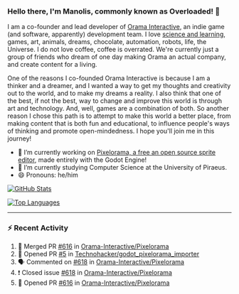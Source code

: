 ### Hello there, I'm Manolis, commonly known as Overloaded! 👋
I am a co-founder and lead developer of [Orama Interactive](https://www.orama-interactive.com/), an indie game (and software, apparently) development team. I love [science and learning](https://github.com/OverloadedOrama/KnowledgeBase), games, art, animals, dreams, chocolate, automation, robots, life, the Universe. I do not love coffee, coffee is overrated. We're currently just a group of friends who dream of one day making Orama an actual company, and create content for a living.

One of the reasons I co-founded Orama Interactive is because I am a thinker and a dreamer, and I wanted a way to get my thoughts and creativity out to the world, and to make my dreams a reality. I also think that one of the best, if not the best, way to change and improve this world is through art and technology. And, well, games are a combination of both. So another reason I chose this path is to attempt to make this world a better place, from making content that is both fun and educational, to influence people's ways of thinking and promote open-mindedness. I hope you'll join me in this journey!

- 🔭 I’m currently working on [Pixelorama, a free an open source sprite editor](https://github.com/Orama-Interactive/Pixelorama), made entirely with the Godot Engine!
- 🌱 I’m currently studying Computer Science at the University of Piraeus.
- 😄 Pronouns: he/him

[![GitHub Stats](https://github-readme-stats.vercel.app/api/?username=OverloadedOrama&show_icons=true&theme=merko)](https://github.com/anuraghazra/github-readme-stats)

[![Top Languages](https://github-readme-stats.vercel.app/api/top-langs/?username=OverloadedOrama&layout=compact&theme=merko)](https://github.com/anuraghazra/github-readme-stats)

---

### :zap: Recent Activity

<!--START_SECTION:activity-->
1. 🎉 Merged PR [#616](https://github.com/Orama-Interactive/Pixelorama/pull/616) in [Orama-Interactive/Pixelorama](https://github.com/Orama-Interactive/Pixelorama)
2. 💪 Opened PR [#5](https://github.com/Technohacker/godot_pixelorama_importer/pull/5) in [Technohacker/godot_pixelorama_importer](https://github.com/Technohacker/godot_pixelorama_importer)
3. 🗣 Commented on [#618](https://github.com/Orama-Interactive/Pixelorama/issues/618) in [Orama-Interactive/Pixelorama](https://github.com/Orama-Interactive/Pixelorama)
4. ❗️ Closed issue [#618](https://github.com/Orama-Interactive/Pixelorama/issues/618) in [Orama-Interactive/Pixelorama](https://github.com/Orama-Interactive/Pixelorama)
5. 💪 Opened PR [#616](https://github.com/Orama-Interactive/Pixelorama/pull/616) in [Orama-Interactive/Pixelorama](https://github.com/Orama-Interactive/Pixelorama)
<!--END_SECTION:activity-->

<!--
**OverloadedOrama/OverloadedOrama** is a ✨ _special_ ✨ repository because its `README.md` (this file) appears on your GitHub profile.

Here are some ideas to get you started:

- 👯 I’m looking to collaborate on ...
- 🤔 I’m looking for help with ...
- 💬 Ask me about ...
- 📫 How to reach me: ...
- ⚡ Fun fact: ...
-->
